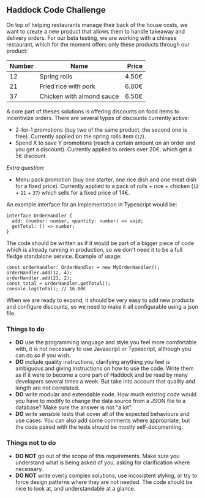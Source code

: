 ## Haddock Code Challenge

On top of helping restaurants manage their back of the house costs, we want to create a new product that allows them to handle takeaway and delivery orders. For our beta testing, we are working with a chinese restaurant, which for the moment offers only these products through our product:

| Number | Name                      | Price |
| ------ | ------------------------- | ----: |
| 12     | Spring rolls              | 4.50€ |
| 21     | Fried rice with pork      | 6.00€ |
| 37     | Chicken with almond sauce | 6.50€ |

A core part of theses solutions is offering discounts on food items to incentivize orders. There are several types of discounts currently active:

- 2-for-1 promotions (buy two of the same product, the second one is free). Currently applied on the spring rolls item (`12`).
- Spend X to save Y promotions (reach a certain amount on an order and you get a discount). Currently applied to orders over 20€, which get a 5€ discount.

_Extra question:_

- Menu pack promotion (buy one starter, one rice dish and one meat dish for a fixed price). Currently applied to a pack of rolls + rice + chicken (`12` + `21` + `37`) which sells for a fixed price of 14€.

An example interface for an implementation in Typescript would be:

```tsx
interface OrderHandler {
  add: (number: number, quantity: number) => void;
  getTotal: () => number;
}
```

The code should be written as if it would be part of a bigger piece of code which is already running in production, so we don't need it to be a full fledge standalone service. Example of usage:

```tsx
const orderHandler: OrderHandler = new MyOrderHandler();
orderHandler.add(12, 4);
orderHandler.add(21, 2);
const total = orderHandler.getTotal();
console.log(total); // 16.00€
```

When we are ready to expand, it should be very easy to add new products and configure discounts, so we need to make it all configurable using a json file.

### Things to do

- **DO** use the programming language and style you feel more comfortable with, it is not necessary to use Javascript or Typescript, although you can do so if you wish.
- **DO** include quality instructions, clarifying anything you feel is ambiguous and giving instructions on how to use the code. Write them as if it were to become a core part of Haddock and be read by many developers several times a week. But take into account that quality and length are not correlated.
- **DO** write modular and extendable code. How much existing code would you have to modify to change the data source from a JSON file to a database? Make sure the answer is not "a lot".
- **DO** write sensible tests that cover all of the expected behaviours and use cases. You can also add some comments where appropriate, but the code paired with the tests should be mostly self-documenting.

### Things not to do

- **DO NOT** go out of the scope of this requirements. Make sure you understand what is being asked of you, asking for clarification where necessary.
- **DO NOT** write overly complex solutions, use incosistent styling, or try to force design patterns where they are not needed. The code should be nice to look at, and understandable at a glance.
